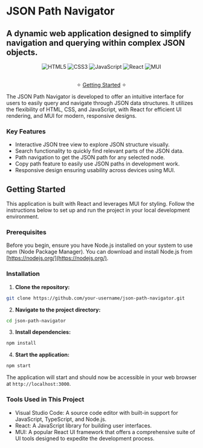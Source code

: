 
# JSON Path Navigator

## A dynamic web application designed to simplify navigation and querying within complex JSON objects.

<p align="center">
    <img src="https://img.shields.io/badge/HTML5-E34F26?style=for-the-badge&logo=html5&logoColor=white" alt="HTML5" />
    <img src="https://img.shields.io/badge/CSS3-1572B6?style=for-the-badge&logo=css3&logoColor=white" alt="CSS3" />
    <img src="https://img.shields.io/badge/JavaScript-F7DF1E?style=for-the-badge&logo=javascript&logoColor=black" alt="JavaScript" />
    <img src="https://img.shields.io/badge/React-20232A?style=for-the-badge&logo=react&logoColor=61DAFB" alt="React" />
    <img src="https://img.shields.io/badge/MUI-007FFF?style=for-the-badge&logo=mui&logoColor=white" alt="MUI" />
</p>

<p align="center"> 
    <br />&#10023;
    <a href="#Getting-Started">Getting Started</a> &#10023;
</p>

The JSON Path Navigator is developed to offer an intuitive interface for users to easily query and navigate through JSON data structures. It utilizes the flexibility of HTML, CSS, and JavaScript, with React for efficient UI rendering, and MUI for modern, responsive designs. 

### Key Features

- Interactive JSON tree view to explore JSON structure visually.
- Search functionality to quickly find relevant parts of the JSON data.
- Path navigation to get the JSON path for any selected node.
- Copy path feature to easily use JSON paths in development work.
- Responsive design ensuring usability across devices using MUI.

## Getting Started

This application is built with React and leverages MUI for styling. Follow the instructions below to set up and run the project in your local development environment.

### Prerequisites

Before you begin, ensure you have Node.js installed on your system to use npm (Node Package Manager). You can download and install Node.js from [https://nodejs.org/](https://nodejs.org/).

### Installation

1. **Clone the repository:**

```bash
git clone https://github.com/your-username/json-path-navigator.git
```

2. **Navigate to the project directory:**

```bash
cd json-path-navigator
```

3. **Install dependencies:**

```bash
npm install
```

4. **Start the application:**

```bash
npm start
```

The application will start and should now be accessible in your web browser at `http://localhost:3000`.

### Tools Used in This Project

- Visual Studio Code: A source code editor with built-in support for JavaScript, TypeScript, and Node.js.
- React: A JavaScript library for building user interfaces.
- MUI: A popular React UI framework that offers a comprehensive suite of UI tools designed to expedite the development process.
